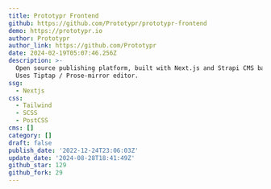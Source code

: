 ```yaml
---
title: Prototypr Frontend
github: https://github.com/Prototypr/prototypr-frontend
demo: https://prototypr.io
author: Prototypr
author_link: https://github.com/Prototypr
date: 2024-02-19T05:07:46.256Z
description: >-
  Open source publishing platform, built with Next.js and Strapi CMS backend.
  Uses Tiptap / Prose-mirror editor.
ssg:
  - Nextjs
css:
  - Tailwind
  - SCSS
  - PostCSS
cms: []
category: []
draft: false
publish_date: '2022-12-24T23:06:03Z'
update_date: '2024-08-28T18:41:49Z'
github_star: 129
github_fork: 29
---
```

